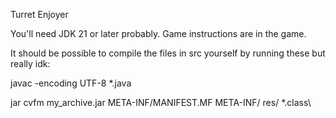 Turret Enjoyer

You'll need JDK 21 or later probably.
Game instructions are in the game.

It should be possible to compile the files in src yourself by running these but really idk:

javac -encoding UTF-8 *.java

jar cvfm my_archive.jar META-INF/MANIFEST.MF META-INF/ res/ *.class\